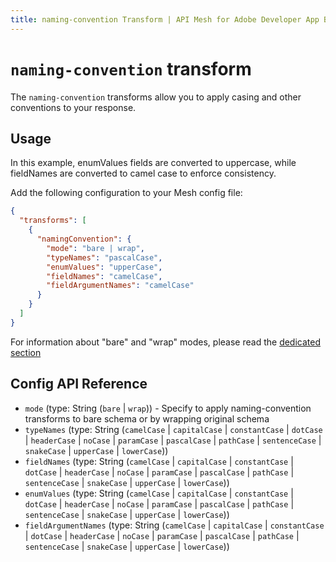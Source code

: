 ```yaml
---
title: naming-convention Transform | API Mesh for Adobe Developer App Builder
---
```


# `naming-convention` transform

The `naming-convention` transforms allow you to apply casing and other conventions to your response.

## Usage

<InlineAlert variant="info" slots="text"/>

In this example, enumValues fields are converted to uppercase, while fieldNames are converted to camel case to enforce consistency.

Add the following configuration to your Mesh config file:

```json
{
  "transforms": [
    {
      "namingConvention": {
        "mode": "bare | wrap",
        "typeNames": "pascalCase",
        "enumValues": "upperCase",
        "fieldNames": "camelCase",
        "fieldArgumentNames": "camelCase"
      }
    }
  ]
}
```

<InlineAlert variant="info" slots="text"/>

For information about "bare" and "wrap" modes, please read the [dedicated section](index.md#two-different-modes)

## Config API Reference

-  `mode` (type: String (`bare` | `wrap`)) - Specify to apply naming-convention transforms to bare schema or by wrapping original schema
-  `typeNames` (type: String (`camelCase` | `capitalCase` | `constantCase` | `dotCase` | `headerCase` | `noCase` | `paramCase` | `pascalCase` | `pathCase` | `sentenceCase` | `snakeCase` | `upperCase` | `lowerCase`))
-  `fieldNames` (type: String (`camelCase` | `capitalCase` | `constantCase` | `dotCase` | `headerCase` | `noCase` | `paramCase` | `pascalCase` | `pathCase` | `sentenceCase` | `snakeCase` | `upperCase` | `lowerCase`))
-  `enumValues` (type: String (`camelCase` | `capitalCase` | `constantCase` | `dotCase` | `headerCase` | `noCase` | `paramCase` | `pascalCase` | `pathCase` | `sentenceCase` | `snakeCase` | `upperCase` | `lowerCase`))
-  `fieldArgumentNames` (type: String (`camelCase` | `capitalCase` | `constantCase` | `dotCase` | `headerCase` | `noCase` | `paramCase` | `pascalCase` | `pathCase` | `sentenceCase` | `snakeCase` | `upperCase` | `lowerCase`))
